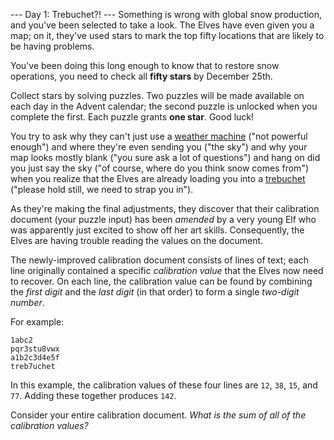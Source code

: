 --- Day 1: Trebuchet?! ---
Something is wrong with global snow production, and you've been selected to take a look. The Elves have even given you a map; on it, they've used stars to mark the top fifty locations that are likely to be having problems.

You've been doing this long enough to know that to restore snow operations, you need to check all **fifty stars** by December 25th.

Collect stars by solving puzzles. Two puzzles will be made available on each day in the Advent calendar; the second puzzle is unlocked when you complete the first. Each puzzle grants **one star**. Good luck!

You try to ask why they can't just use a [weather machine](https://adventofcode.com/2015/day/1) ("not powerful enough") and where they're even sending you ("the sky") and why your map looks mostly blank ("you sure ask a lot of questions") and hang on did you just say the sky ("of course, where do you think snow comes from") when you realize that the Elves are already loading you into a [trebuchet](https://en.wikipedia.org/wiki/Trebuchet) ("please hold still, we need to strap you in").

As they're making the final adjustments, they discover that their calibration document (your puzzle input) has been *amended* by a very young Elf who was apparently just excited to show off her art skills. Consequently, the Elves are having trouble reading the values on the document.

The newly-improved calibration document consists of lines of text; each line originally contained a specific *calibration value* that the Elves now need to recover. On each line, the calibration value can be found by combining the *first digit* and the *last digit* (in that order) to form a single *two-digit number*.

For example:
```
1abc2
pqr3stu8vwx
a1b2c3d4e5f
treb7uchet
```
In this example, the calibration values of these four lines are `12`, `38`, `15`, and `77`. Adding these together produces `142`.

Consider your entire calibration document. *What is the sum of all of the calibration values?*